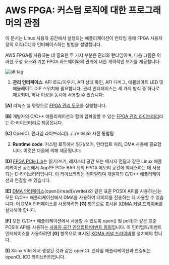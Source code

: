 # AWS FPGA: 커스텀 로직에 대한 프로그래머의 관점

이 문서는 Linux 사용자 공간에서 실행되는 애플리케이션이 런타임 중에 FPGA 사용자 정의 로직(CL)과 인터페이스하는 방법을 설명합니다.

AWS FPGA를 사용하는 데 필요한 두 가지 부분은 관리와 런타임이며, 다음 그림은 이러한 구성 요소와 기본 FPGA 하드웨어와의 관계에 대한 개략적인 보기를 제공합니다.

![alt tag](./images/AWS_FPGA_Software_Overview.jpg)

1. **관리 인터페이스**: AFI 로드/지우기, AFI 상태 확인, AFI 디버그, 에뮬레이트 LED 및 에뮬레이트 DIP 스위치에 필요합니다. 관리 인터페이스는 세 가지 방식 중 하나로 제공되며, 하나 이상을 동시에 사용할 수 있습니다:

  **\[A\]** 리눅스 셸 명령으로 [FPGA 관리 도구](../../sdk/userspace/fpga_mgmt_tools/README.md)를 실행합니다.
  
  **\[B\]** 개발자의 C/C++ 애플리케이션과 함께 컴파일할 수 있는 [FPGA 관리 라이브러리](../../sdk/userspace/fpga_libs/fpga_mgmt/)라는 C-라이브러리로 제공됩니다.
  
  **\[C\]** OpenCL 런타임 라이브러리](../../Vitis)와 사전 통합됨
  
2. **Runtime code**: 커스텀 로직에서 읽기/쓰기, 인터럽트 처리, DMA 사용에 필요합니다. 이것은 다음에 의해 제공됩니다:
  
  **\[D\]** [FPGA PCIe Lib](../../sdk/userspace/fpga_libs/fpga_pci/)는 읽기/쓰기, 레지스터 공간 또는 메시지 전달과 같은 Linux 애플리케이션 공간에서 AppPF PCIe BAR 뒤의 FPGA 메모리 공간에 액세스하는 데 사용되는 C-라이브러리입니다. 이 라이브러리는 컴파일하여 개발자의 C/C++ 애플리케이션과 연결할 수 있습니다.
  
  **\[E\]** [DMA 인터페이스](../../sdk/linux_kernel_drivers/xdma/README.md)(open()/read()/write()와 같은 표준 POSIX API를 사용하는)는 모든 C/C++ 애플리케이션에서 DMA를 사용하여 데이터를 전송하는 데 사용할 수 있습니다. 이 DMA 인터페이스를 사용하려면 **\[G\]** 항목으로 표시된 [XDMA 커널 드라이버](../../sdk/linux_kernel_drivers/xdma/xdma_install.md)를 설치해야 합니다.
  
  **\[F\]** 모든 C/C++ 애플리케이션에서 사용할 수 있도록 open() 및 poll()과 같은 표준 POSIX API를 사용하는 [사용자 공간 인터럽트/이벤트 알림](../../sdk/linux_kernel_drivers/xdma/user_defined_interrupts_README.md)입니다. 이 인터럽트/이벤트 인터페이스를 사용하려면 **\[G\]** 항목으로 표시된 [XDMA 커널 드라이버](../../sdk/linux_kernel_drivers/xdma/xdma_install.md)를 설치해야 합니다.
  
  **\[I\]** Xilinx Vitis에서 생성된 것과 같은 openCL 런타임 애플리케이션과 연결되는 openCL ICD 라이브러리입니다. 
  
  
  

